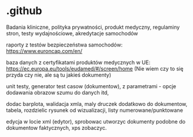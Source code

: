 # .github
Badania kliniczne, polityka prywatności, produkt medyczny, regulaminy stron, testy wydajnościowe, akredytacje samochodów 

raporty z testów bezpieczeństwa samochodów: https://www.euroncap.com/en/

baza danych z certyfikatami produktów medycznych w UE: https://ec.europa.eu/tools/eudamed/#/screen/home (Nie wiem czy to się przyda czy nie, ale są tu jakieś dokumenty)



unit testy, generator test casow (dokumentow), z parametrami - opcje dodawania obrazow szumu do danych itd, 



dodac barplota, walidacja xmla, maly druczek dodatkowo do dokumentow, tabela, rozdzielic rysunek od wizualizacji, listy numerowane/punktowane



edycja w locie xml (edytor), sprobowac utworzyc dokumenty podobne do dokumentow faktycznych, xps zobaczyc.
